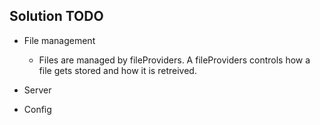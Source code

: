 ## Solution TODO

- File management

  - Files are managed by fileProviders. A fileProviders controls how a file gets stored and how it is retreived.

- Server

- Config
